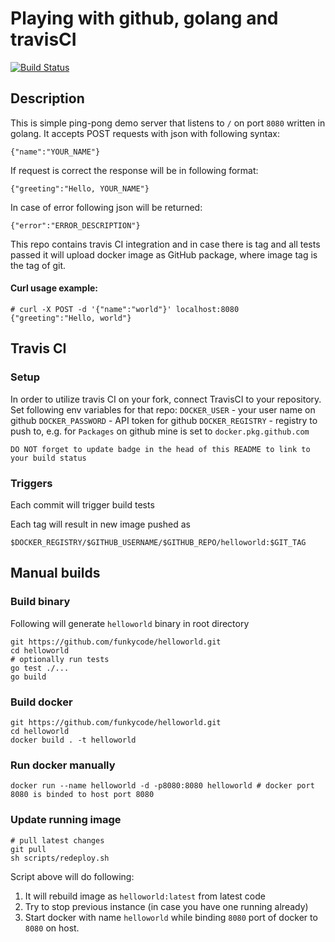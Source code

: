 # Playing with github, golang and travisCI

[![Build Status](https://travis-ci.org/funkycode/helloworld.svg?branch=master)](https://travis-ci.org/funkycode/helloworld)

## Description

This is simple ping-pong demo server that listens to `/` on port `8080` written in golang.
It accepts POST requests with json with following syntax:
```
{"name":"YOUR_NAME"}
```
If request is correct the response will be in following format:
```
{"greeting":"Hello, YOUR_NAME"}
```
In case of error following json will be returned:
```
{"error":"ERROR_DESCRIPTION"}
```
This repo contains travis CI integration and in case there is tag and all tests passed it will upload docker image as GitHub package, where image tag is the tag of git.

#### Curl usage example:
```
# curl -X POST -d '{"name":"world"}' localhost:8080
{"greeting":"Hello, world"}
```


## Travis CI

### Setup
In order to utilize travis CI on your fork, connect TravisCI to your repository.
Set following env variables for that repo:
`DOCKER_USER` - your user name on github
`DOCKER_PASSWORD` - API token for github
`DOCKER_REGISTRY` - registry to push to, e.g. for `Packages` on github mine is set to `docker.pkg.github.com`

`DO NOT forget to update badge in the head of this README to link to your build status`

### Triggers

Each commit will trigger build tests

Each tag will result in new image pushed as

```$DOCKER_REGISTRY/$GITHUB_USERNAME/$GITHUB_REPO/helloworld:$GIT_TAG```

## Manual builds

### Build binary

Following will generate `helloworld` binary in root directory

```
git https://github.com/funkycode/helloworld.git
cd helloworld
# optionally run tests
go test ./...
go build 
```

### Build docker
```
git https://github.com/funkycode/helloworld.git
cd helloworld
docker build . -t helloworld
```

### Run docker manually
```
docker run --name helloworld -d -p8080:8080 helloworld # docker port 8080 is binded to host port 8080
```

### Update running image

```
# pull latest changes 
git pull 
sh scripts/redeploy.sh
```

Script above will do following:

1. It will rebuild image as `helloworld:latest` from latest code
2. Try to stop previous instance (in case you have one running already) 
3. Start docker with name `helloworld` while binding `8080` port of docker to `8080` on host.